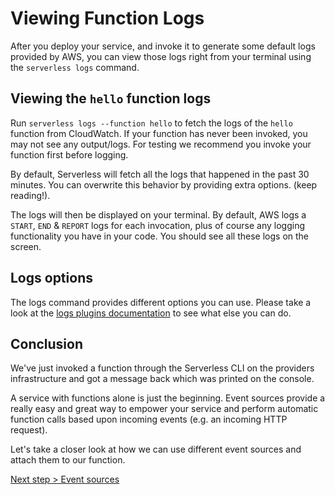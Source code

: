 # Viewing Function Logs

After you deploy your service, and invoke it to generate some default logs provided by AWS, you can view those logs right from your terminal using the `serverless logs` command.

## Viewing the `hello` function logs

Run `serverless logs --function hello` to fetch the logs of the `hello` function from CloudWatch. If your function has never been invoked, you may not see any output/logs. For testing we recommend you invoke your function first before logging.

By default, Serverless will fetch all the logs that happened in the past 30 minutes. You can overwrite this behavior by providing extra options. (keep reading!).

The logs will then be displayed on your terminal. By default, AWS logs a `START`, `END` & `REPORT` logs for each invocation, plus of course any logging functionality you have in your code. You should see all these logs on the screen.

## Logs options

The logs command provides different options you can use. Please take a look at the
[logs plugins documentation](/lib/plugins/logs) to see what else you can do.

## Conclusion

We've just invoked a function through the Serverless CLI on the providers infrastructure and got a message back which
was printed on the console.

A service with functions alone is just the beginning. Event sources provide a really easy and great way to empower your
service and perform automatic function calls based upon incoming events (e.g. an incoming HTTP request).

Let's take a closer look at how we can use different event sources and attach them to our function.

[Next step > Event sources](event-sources.md)
